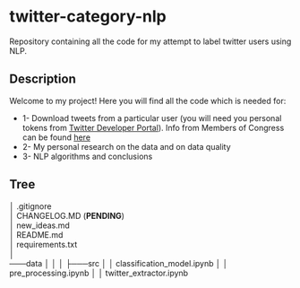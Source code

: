 # twitter-category-nlp
Repository containing all the code for my attempt to label twitter users using NLP.

## Description

Welcome to my project! Here you will find all the code which is needed for:  
  * 1- Download tweets from a particular user (you will need you personal tokens from [Twitter Developer Portal](https://developer.twitter.com/en)). Info from Members of Congress can be found [here](https://triagecancer.org/congressional-social-media)
  * 2- My personal research on the data and on data quality  
  * 3- NLP algorithms and conclusions  
  
## Tree

│   .gitignore  
│   CHANGELOG.MD (**PENDING**)  
│   new_ideas.md  
│   README.md  
│   requirements.txt  
│  
───data
│
│
│
├───src
│   │   classification_model.ipynb
│   │   pre_processing.ipynb
│   │   twitter_extractor.ipynb

 


